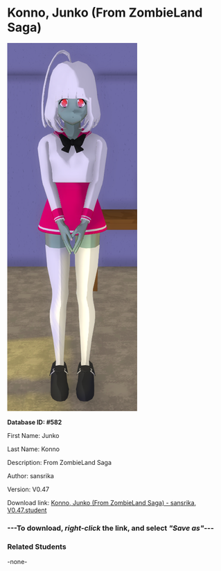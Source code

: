 # Konno, Junko (From ZombieLand Saga)

<img src="Files/Konno, Junko (From ZombieLand Saga).png" title="Konno, Junko (From ZombieLand Saga) - sansrika, V0.47">

**Database ID: #582**

First Name: Junko

Last Name: Konno

Description: From ZombieLand Saga

Author: sansrika

Version: V0.47

Download link: <a href="https://raw.githubusercontent.com/Arbiter1223/Daigaku-Gurashi-Custom-Students/master/Students/Files/Konno%2C%20Junko%20(From%20ZombieLand%20Saga)%20-%20sansrika%2C%20V0.47.student">Konno, Junko (From ZombieLand Saga) - sansrika, V0.47.student</a>

### ---**To download, _right-click_ the link, and select _"Save as"_**---

### Related Students

-none-
